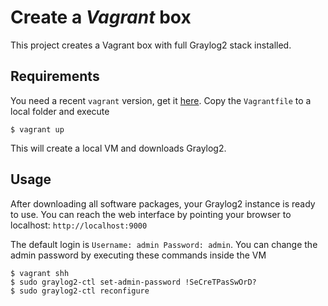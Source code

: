 Create a *Vagrant* box
==================================
This project creates a Vagrant box with full Graylog2 stack installed.

Requirements
------------
You need a recent `vagrant` version, get it [here](https://www.vagrantup.com/downloads.html).
Copy the `Vagrantfile` to a local folder and execute

```shell
$ vagrant up
```

This will create a local VM and downloads Graylog2.

Usage
-----
After downloading all software packages, your Graylog2 instance is ready to use.
You can reach the web interface by pointing your browser to localhost: `http://localhost:9000`

The default login is `Username: admin Password: admin`. You can change the admin password by executing
these commands inside the VM

```shell
$ vagrant shh
$ sudo graylog2-ctl set-admin-password !SeCreTPasSwOrD?
$ sudo graylog2-ctl reconfigure
```
